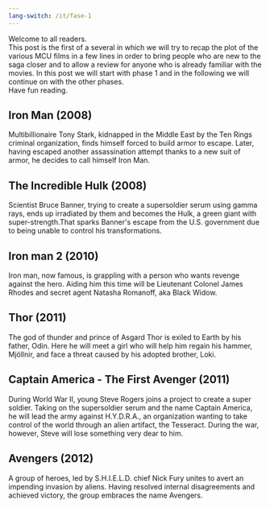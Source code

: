 ```yaml
---
lang-switch: /it/fase-1
---
```

<p>Welcome to all readers.<br/>
This post is the first of a several in which we will try to recap the plot of the various MCU films in a few lines in order to bring people who are new to the saga closer and to allow a review for anyone who is already familiar with the movies. In this post we will start with phase 1 and in the following we will continue on with the other phases.<br/>
Have fun reading.</p>
<h2>Iron Man (2008)</h2>
<p>Multibillionaire Tony Stark, kidnapped in the Middle East by the Ten Rings criminal organization, finds himself forced to build armor to escape. Later, having escaped another assassination attempt thanks to a new suit of armor, he decides to call himself Iron Man.</p>
<h2>The Incredible Hulk (2008)</h2>
<p>Scientist Bruce Banner, trying to create a supersoldier serum using gamma rays, ends up irradiated by them and becomes the Hulk, a green giant with super-strength.That sparks Banner's escape from the U.S. government due to being unable to control his transformations.</p>
<h2>Iron man 2 (2010)</h2>
<p>Iron man, now famous, is grappling with a person who wants revenge against the hero. Aiding him this time will be Lieutenant Colonel James Rhodes and secret agent Natasha Romanoff, aka Black Widow.</p>
<h2>Thor (2011)</h2>
<p>The god of thunder and prince of Asgard Thor is exiled to Earth by his father, Odin. Here he will meet a girl who will help him regain his hammer, Mjöllnir, and face a threat caused by his adopted brother, Loki.</p>
<h2>Captain America - The First Avenger (2011)</h2>
<p>During World War II, young Steve Rogers joins a project to create a super soldier. Taking on the supersoldier serum and the name Captain America, he will lead the army against H.Y.D.R.A., an organization wanting to take control of the world through an alien artifact, the Tesseract. During the war, however, Steve will lose something very dear to him.</p>
<h2>Avengers (2012)</h2>
<p>A group of heroes, led by S.H.I.E.L.D. chief Nick Fury unites to avert an impending invasion by aliens. Having resolved internal disagreements and achieved victory, the group embraces the name Avengers.</p>